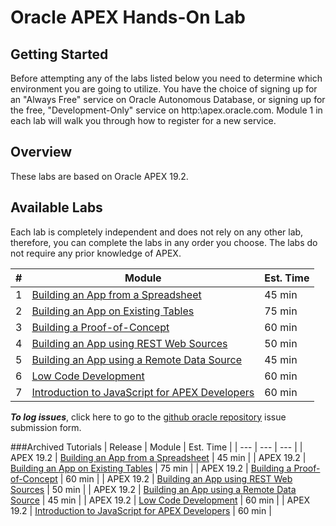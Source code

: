 # Oracle APEX Hands-On Lab

## Getting Started

Before attempting any of the labs listed below you need to determine which environment you are going to utilize. You have the choice of signing up for an "Always Free" service on Oracle Autonomous Database, or signing up for the free, "Development-Only" service on http:\\apex.oracle.com. Module 1 in each lab will walk you through how to register for a new service.

## Overview

These labs are based on Oracle APEX 19.2.

## Available Labs
Each lab is completely independent and does not rely on any other lab, therefore, you can complete the labs in any order you choose. The labs do not require any prior knowledge of APEX. 

| # | Module | Est. Time |
| --- | --- | --- |
| 1 | [Building an App from a Spreadsheet](./spreadsheet) | 45 min |
| 2 | [Building an App on Existing Tables](./existing-tables) | 75 min |
| 3 | [Building a Proof-of-Concept](./proof-of-concept) | 60 min |
| 4 | [Building an App using REST Web Sources](./rest-web-source) | 50 min |
| 5 | [Building an App using a Remote Data Source](./remote-data-source) | 45 min |
| 6 | [Low Code Development](./low-code-development) | 60 min |
| 7 | [Introduction to JavaScript for APEX Developers](./intro-to-javascript) | 60 min |


***To log issues***, click here to go to the [github oracle repository](https://github.com/oracle/learning-library/issues/new) issue submission form.


###Archived Tutorials
| Release | Module | Est. Time |
| --- | --- | --- |
| APEX 19.2 | [Building an App from a Spreadsheet](./apex-192/spreadsheet) | 45 min |
| APEX 19.2 | [Building an App on Existing Tables](./apex-192/existing-tables) | 75 min |
| APEX 19.2 | [Building a Proof-of-Concept](./apex-192/proof-of-concept) | 60 min |
| APEX 19.2 | [Building an App using REST Web Sources](./apex-192/rest-web-source) | 50 min |
| APEX 19.2 | [Building an App using a Remote Data Source](./apex-192/remote-data-source) | 45 min |
| APEX 19.2 | [Low Code Development](./apex-192/low-code-development) | 60 min |
| APEX 19.2 | [Introduction to JavaScript for APEX Developers](./apex-192/intro-to-javascript) | 60 min |

